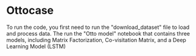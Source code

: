 # Ottocase

To run the code, you first need to run the "download_dataset" file to load and process data.
The run the "Otto model" notebook that contains three models, including Matrix Factorization, Co-visitation Matrix, and a Deep Learning Model (LSTM)
